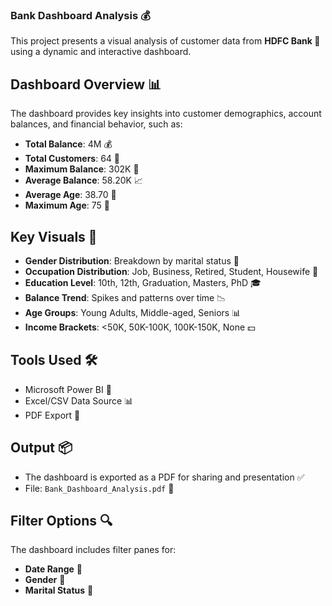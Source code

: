 ### Bank Dashboard Analysis 💰

This project presents a visual analysis of customer data from **HDFC Bank 🏦** using a dynamic and interactive dashboard.

## Dashboard Overview 📊

The dashboard provides key insights into customer demographics, account balances, and financial behavior, such as:

- **Total Balance**: 4M 💰  
- **Total Customers**: 64 👥  
- **Maximum Balance**: 302K 🏦  
- **Average Balance**: 58.20K 📈  
- **Average Age**: 38.70 👶  
- **Maximum Age**: 75 👴  

## Key Visuals 📁

- **Gender Distribution**: Breakdown by marital status 🚻  
- **Occupation Distribution**: Job, Business, Retired, Student, Housewife 👔  
- **Education Level**: 10th, 12th, Graduation, Masters, PhD 🎓  
- **Balance Trend**: Spikes and patterns over time 📉  
- **Age Groups**: Young Adults, Middle-aged, Seniors 📊  
- **Income Brackets**: <50K, 50K-100K, 100K-150K, None 💵  

## Tools Used 🛠️

- Microsoft Power BI 🧩  
- Excel/CSV Data Source 📊  
- PDF Export 📄  

## Output 📦

- The dashboard is exported as a PDF for sharing and presentation ✅  
- File: `Bank_Dashboard_Analysis.pdf` 📂  

## Filter Options 🔍

The dashboard includes filter panes for:
- **Date Range** 📅  
- **Gender** 🚻  
- **Marital Status** 💍  

